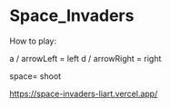 ﻿# Space_Invaders

How to play:

a / arrowLeft = left
d / arrowRight = right

space= shoot

https://space-invaders-liart.vercel.app/



